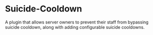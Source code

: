 # Suicide-Cooldown
A plugin that allows server owners to prevent their staff from bypassing suicide cooldown, along with adding configurable suicide cooldowns.
